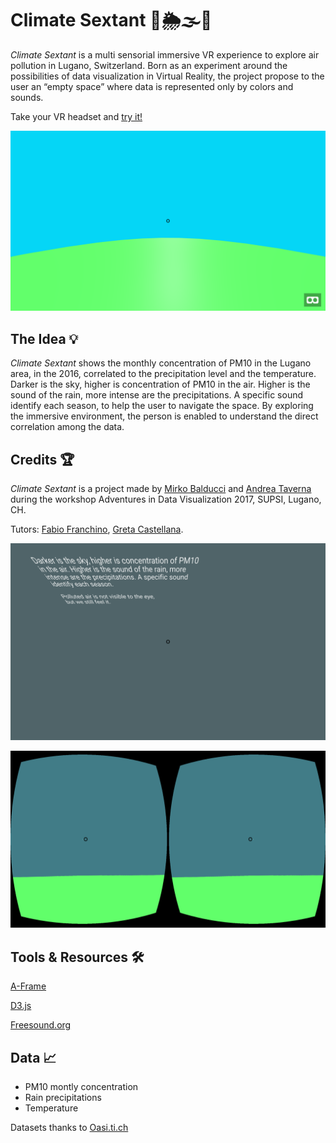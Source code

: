 # Climate Sextant 🔭🌦🌫🌈

*Climate Sextant* is a multi sensorial immersive VR experience to explore air pollution in Lugano, Switzerland.
Born as an experiment around the possibilities of data visualization in Virtual Reality, the project propose to the user an “empty space” where data is represented only by colors and sounds.

Take your VR headset and [try it!](andertave.github.io/climate-sextant)

![Game climate sextan](/screen/screen_02.png)

## The Idea 💡

*Climate Sextant* shows the monthly concentration of PM10 in the Lugano area, in the 2016, correlated to the precipitation level and the temperature. Darker is the sky, higher is concentration of PM10 in the air. Higher is the sound of the rain, more intense are the precipitations. A specific sound identify each season, to help the user to navigate the space.
By exploring the immersive environment, the person is enabled to understand the direct correlation among the data.

## Credits 🏆

*Climate Sextant* is a project made by [Mirko Balducci](www.nefula.com) and [Andrea Taverna](https://twitter.com/AnderTave) during the workshop Adventures in Data Visualization 2017, SUPSI, Lugano, CH.

Tutors: [Fabio Franchino](https://todo.to.it/people/fabio_franchino.html), [Greta Castellana](http://www.greatgreta.com/).

![Game climate sextan VR](/screen/screen_01.png)

![Game climate sextan VR](/screen/screen_03.png)

## Tools & Resources 🛠

[A-Frame](https://aframe.io/)

[D3.js](https://d3js.org)

[Freesound.org](https://freesound.org/)

## Data 📈 

* PM10 montly concentration
* Rain precipitations
* Temperature

Datasets thanks to [Oasi.ti.ch](http://www.oasi.ti.ch/web/dati/)


